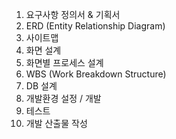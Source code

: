 1. 요구사항 정의서 & 기획서
2. ERD (Entity Relationship Diagram)
3. 사이트맵
4. 화면 설계
5. 화면별 프로세스 설계
6. WBS (Work Breakdown Structure)
7. DB 설계
8. 개발환경 설정 / 개발
9. 테스트
10. 개발 산출물 작성
